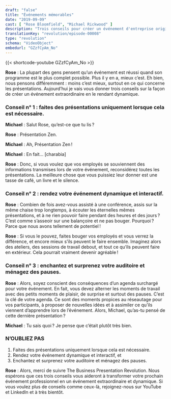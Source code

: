 ```yaml
---
draft: "false"
title: "Événements mémorables"
date: "2019-09-09"
cast: [ "Rose Bloomfield", "Michael Rickwood" ]
description: "Trois conseils pour créer un événement d'entreprise original."
translationKey: "revolution/episode-00008"
type: "revolution"
schema: "VideoObject"
embedurl: "GZzfCyAm_No"
---
```


{{< shortcode-youtube GZzfCyAm_No >}}

**Rose** : La plupart des gens pensent qu’un événement est réussi quand son programme est le plus complet possible. Plus il y en a, mieux c’est. Eh bien, nous pensons différemment : moins c’est mieux, surtout en ce qui concerne les présentations. Aujourd’hui je vais vous donner trois conseils sur la façon de créer un événement extraordinaire en le rendant dynamique.

### Conseil n° 1 : faites des présentations uniquement lorsque cela est nécessaire.

**Michael** : Salut Rose, qu’est-ce que tu lis ? 
 
**Rose** : Présentation Zen. 
 
**Michael** : Ah, Présentation Zen ! 
 
**Michael** : En fait… [charabia]
 
**Rose** : Donc, si vous voulez que vos employés se souviennent des informations transmises lors de votre événement, reconsidérez toutes les présentations. La meilleure chose que vous puissiez leur donner est une tasse de café, un livre et le silence.

### Conseil n° 2 : rendez votre événement dynamique et interactif.

**Rose** : Combien de fois avez-vous assisté à une conférence, assis sur la même chaise trop longtemps, à écouter les éternelles mêmes présentations, et à ne rien pouvoir faire pendant des heures et des jours ? C’est comme s’asseoir sur une balançoire et ne pas bouger. Pourquoi ? Parce que nous avons tellement de potentiel !
 
**Rose** : Si vous le pouvez, faites bouger vos employés et vous verrez la différence, et encore mieux s’ils peuvent le faire ensemble. Imaginez alors des ateliers, des sessions de travail debout, et tout ce qu’ils peuvent faire en extérieur. Cela pourrait vraiment devenir agréable !

### Conseil n° 3 : enchantez et surprenez votre auditoire et ménagez des pauses.
 
**Rose** : Alors, soyez conscient des conséquences d’un agenda surchargé pour votre événement. En fait, vous devez alterner les moments de travail avec des petits moments de plaisir, de surprise et surtout des pauses. C’est la clé de votre agenda. Ce sont des moments propices au réseautage pour vos participants, à proposer de nouvelles idées et à assimiler ce qu’ils viennent d’apprendre lors de l’événement. Alors, Michael, qu’as-tu pensé de cette dernière présentation ?
 
**Michael** : Tu sais quoi ? Je pense que c’était plutôt très bien.
 
### N’OUBLIEZ PAS

1. Faites des présentations uniquement lorsque cela est nécessaire.
2. Rendez votre événement dynamique et interactif, et
3. Enchantez et surprenez votre auditoire et ménagez des pauses.

**Rose** : Alors, merci de suivre The Business Presentation Revolution. Nous espérons que ces trois conseils vous aideront à transformer votre prochain événement professionnel en un événement extraordinaire et dynamique. Si vous voulez plus de conseils comme ceux-là, rejoignez-nous sur YouTube et LinkedIn et à très bientôt.